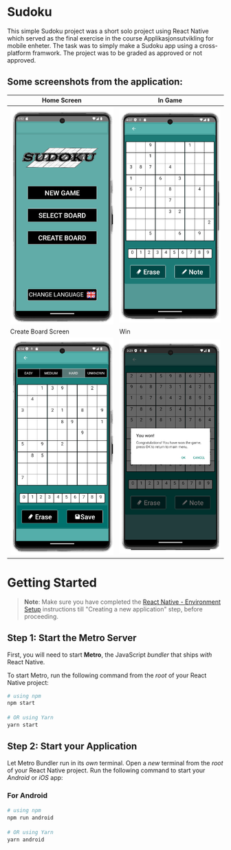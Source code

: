 # Sudoku 
This simple Sudoku project was a short solo project using React Native which served as the final exercise in the course Applikasjonsutvikling for mobile enheter. The task was to simply make a Sudoku app using a cross-platform framwork. The project was to be graded as approved or not approved.

## Some screenshots from the application: 
| Home Screen | In Game |
|-------------------------------------------------|-------------------------------------------------|
| ![home](https://github.com/kristianvaula/Sudoku/blob/main/screenshots/home.png) | ![ingame](https://github.com/kristianvaula/Sudoku/blob/main/screenshots/ingame.png) |
| Create Board Screen | Win |
| ![create](https://github.com/kristianvaula/Sudoku/blob/main/screenshots/create.png) | ![win](https://github.com/kristianvaula/Sudoku/blob/main/screenshots/win.png) |

# Getting Started

>**Note**: Make sure you have completed the [React Native - Environment Setup](https://reactnative.dev/docs/environment-setup) instructions till "Creating a new application" step, before proceeding.

## Step 1: Start the Metro Server

First, you will need to start **Metro**, the JavaScript _bundler_ that ships _with_ React Native.

To start Metro, run the following command from the _root_ of your React Native project:

```bash
# using npm
npm start

# OR using Yarn
yarn start
```

## Step 2: Start your Application

Let Metro Bundler run in its _own_ terminal. Open a _new_ terminal from the _root_ of your React Native project. Run the following command to start your _Android_ or _iOS_ app:

### For Android

```bash
# using npm
npm run android

# OR using Yarn
yarn android
```
